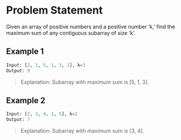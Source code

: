 # Problem Statement

Given an array of positive numbers and a positive number ‘k,’ find the maximum
sum of any contiguous subarray of size ‘k’.

## Example 1

```python
Input: [2, 1, 5, 1, 3, 2], k=3
Output: 9
```

> Explanation: Subarray with maximum sum is [5, 1, 3].

## Example 2

```python
Input: [2, 3, 4, 1, 5], k=2
Output: 7
```

> Explanation: Subarray with maximum sum is [3, 4].
